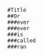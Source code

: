 
      #Title
      ##Or
      ###ever
      ###ever
      ###is 
      ###called
      ###ran

      